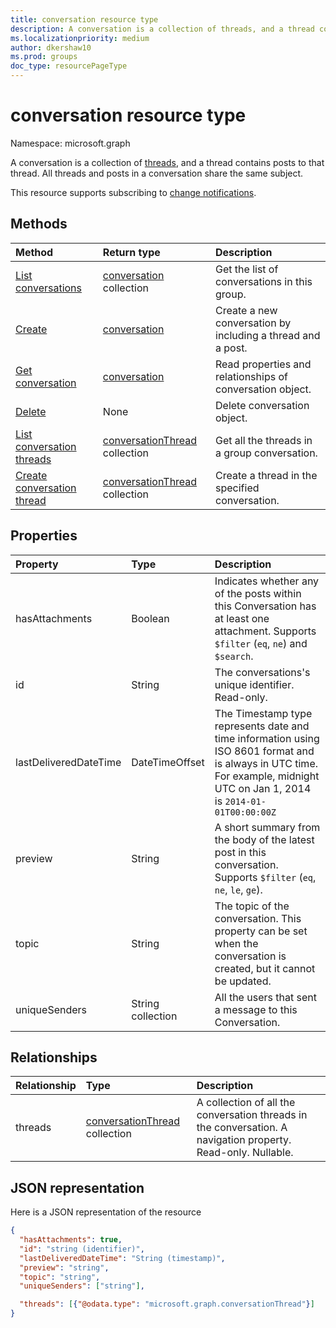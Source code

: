 ```yaml
---
title: conversation resource type
description: A conversation is a collection of threads, and a thread contains posts to that thread. All threads and posts in a conversation share the same subject.
ms.localizationpriority: medium
author: dkershaw10
ms.prod: groups
doc_type: resourcePageType
---
```


# conversation resource type

Namespace: microsoft.graph

A conversation is a collection of [threads](conversationthread.md), and a thread contains posts to that thread. All threads and posts in a conversation share the same subject.

This resource supports subscribing to [change notifications](/graph/webhooks).

## Methods

| Method                                                            | Return type                                            | Description                                                 |
| :---------------------------------------------------------------- | :----------------------------------------------------- | :---------------------------------------------------------- |
| [List conversations](../api/group-list-conversations.md)          | [conversation](conversation.md) collection             | Get the list of conversations in this group.                |
| [Create](../api/group-post-conversations.md)                      | [conversation](conversation.md)                        | Create a new conversation by including a thread and a post. |
| [Get conversation](../api/conversation-get.md)                    | [conversation](conversation.md)                        | Read properties and relationships of conversation object.   |
| [Delete](../api/conversation-delete.md)                           | None                                                   | Delete conversation object.                                 |
| [List conversation threads](../api/conversation-list-threads.md)  | [conversationThread](conversationthread.md) collection | Get all the threads in a group conversation.                |
| [Create conversation thread](../api/conversation-post-threads.md) | [conversationThread](conversationthread.md) collection | Create a thread in the specified conversation.              |

## Properties

| Property              | Type              | Description                                                                                                                                                                 |
| :-------------------- | :---------------- | :-------------------------------------------------------------------------------------------------------------------------------------------------------------------------- |
| hasAttachments        | Boolean           | Indicates whether any of the posts within this Conversation has at least one attachment. Supports `$filter` (`eq`, `ne`) and `$search`.                                     |
| id                    | String            | The conversations's unique identifier. Read-only.                                                                                                                           |
| lastDeliveredDateTime | DateTimeOffset    | The Timestamp type represents date and time information using ISO 8601 format and is always in UTC time. For example, midnight UTC on Jan 1, 2014 is `2014-01-01T00:00:00Z` |
| preview               | String            | A short summary from the body of the latest post in this conversation. Supports `$filter` (`eq`, `ne`, `le`, `ge`).                                                         |
| topic                 | String            | The topic of the conversation. This property can be set when the conversation is created, but it cannot be updated.                                                         |
| uniqueSenders         | String collection | All the users that sent a message to this Conversation.                                                                                                                     |

## Relationships

| Relationship | Type                                                   | Description                                                                                                   |
| :----------- | :----------------------------------------------------- | :------------------------------------------------------------------------------------------------------------ |
| threads      | [conversationThread](conversationthread.md) collection | A collection of all the conversation threads in the conversation. A navigation property. Read-only. Nullable. |

## JSON representation

Here is a JSON representation of the resource

<!--{
  "blockType": "resource",
  "optionalProperties": [
    "threads"
  ],
  "keyProperty": "id",
  "baseType": "microsoft.graph.entity",
  "@odata.type": "microsoft.graph.conversation",
  "@odata.annotations": [
    {
      "property": "threads",
      "capabilities": {
        "changeTracking": false,
        "searchable": false
      }
    }
  ]
}-->

```json
{
  "hasAttachments": true,
  "id": "string (identifier)",
  "lastDeliveredDateTime": "String (timestamp)",
  "preview": "string",
  "topic": "string",
  "uniqueSenders": ["string"],

  "threads": [{"@odata.type": "microsoft.graph.conversationThread"}]
}

```

<!-- uuid: 8fcb5dbc-d5aa-4681-8e31-b001d5168d79
2015-10-25 14:57:30 UTC -->

<!-- {
  "type": "#page.annotation",
  "description": "conversation resource",
  "keywords": "",
  "section": "documentation",
  "tocPath": ""
}-->
